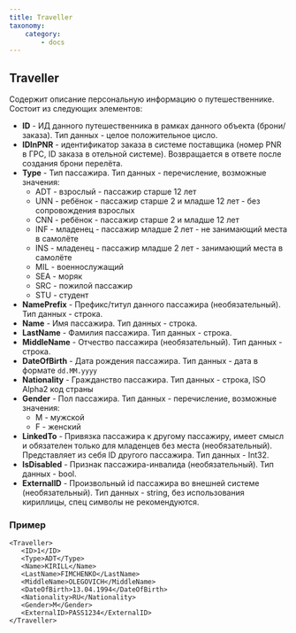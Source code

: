 ```yaml
---
title: Traveller
taxonomy:
    category:
        - docs
---
```


Traveller
---------

Содержит описание персональную информацию о путешественнике. Состоит из следующих элементов:

-   **ID** - ИД данного путешественника в рамках данного объекта (брони/заказа). Тип данных - целое положительное цисло.
-    **IDInPNR** -  идентификатор заказа в системе поставщика (номер PNR в ГРС, ID заказа в отельной системе). Возвращается в ответе после создания брони перелёта.
-   **Type** - Тип пассажира. Тип данных - перечисление, возможные значения:
    -   ADT - взрослый - пассажир старше 12 лет
    -   UNN - ребёнок - пассажир старше 2 и младше 12 лет - без сопровождения взрослых
    -   CNN - ребёнок - пассажир старше 2 и младше 12 лет
    -   INF - младенец - пассажир младше 2 лет - не занимающий места в самолёте
    -   INS - младенец - пассажир младше 2 лет - занимающий места в самолёте
    -   MIL - военнослужащий
    -   SEA - моряк
    -   SRC - пожилой пассажир
    -   STU - студент
-   **NamePrefix** - Префикс/титул данного пассажира (необязательный). Тип данных - строка.
-   **Name** - Имя пассажира. Тип данных - строка.
-   **LastName** - Фамилия пассажира. Тип данных - строка.
-   **MiddleName** - Отчество пассажира (необязательный). Тип данных - строка.
-   **DateOfBirth** - Дата рождения пассажира. Тип данных - дата в формате <code>dd.MM.yyyy</code>
-   **Nationality** - Гражданство пассажира. Тип данных - строка, ISO Alpha2 код страны
-   **Gender** - Пол пассажира. Тип данных - перечисление, возможные значения:
    -   M - мужской
    -   F - женский
-   **LinkedTo** - Привязка пассажира к другому пассажиру, имеет смысл и обязателен только для младенцев без места (необязательный). Представляет из себя ID другого пассажира. Тип данных - Int32.
-   **IsDisabled** - Признак пассажира-инвалида (необязательный). Тип данных - bool.
-   **ExternalID** - Произвольный id пассажира во внешней системе (необязательный). Тип данных - string, без использования кириллицы, спец символы не рекомендуются.

### Пример

    <Traveller>
       <ID>1</ID>
       <Type>ADT</Type>
       <Name>KIRILL</Name>
       <LastName>FIMCHENKO</LastName>
       <MiddleName>OLEGOVICH</MiddleName>
       <DateOfBirth>13.04.1994</DateOfBirth>
       <Nationality>RU</Nationality>
       <Gender>M</Gender>
       <ExternalID>PASS1234</ExternalID>
    </Traveller>